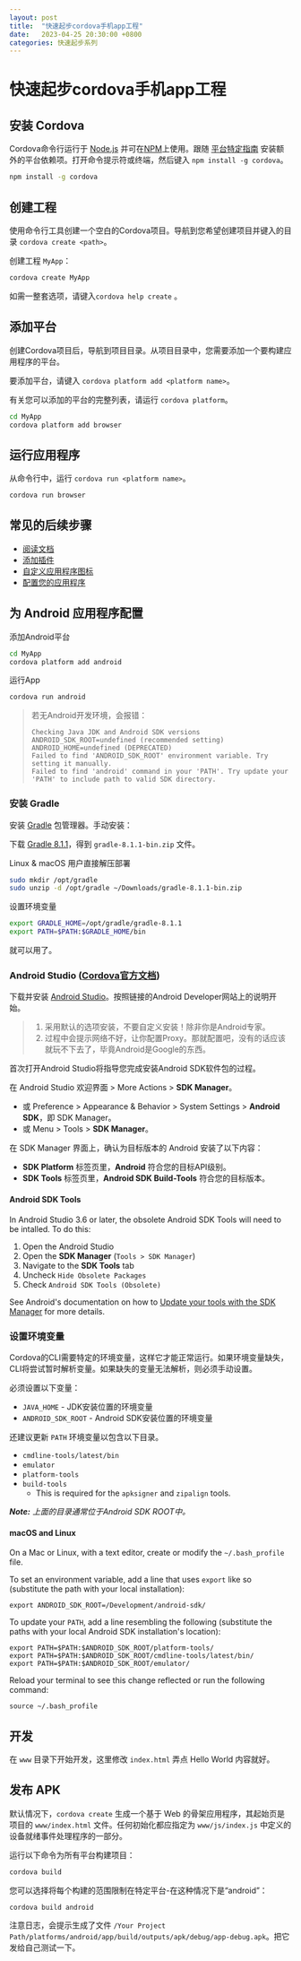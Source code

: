```yaml
---
layout: post
title:  "快速起步cordova手机app工程"
date:   2023-04-25 20:30:00 +0800
categories: 快速起步系列
---
```

# 快速起步cordova手机app工程

## 安装 Cordova

Cordova命令行运行于 [Node.js](https://nodejs.org/) 并可在[NPM](https://npmjs.org/package/cordova)上使用。跟随 [平台特定指南](https://cordova.apache.org/docs/en/latest/index.html#develop-for-platforms) 安装额外的平台依赖项。打开命令提示符或终端，然后键入 `npm install -g cordova`。

```sh
npm install -g cordova
```

## 创建工程

使用命令行工具创建一个空白的Cordova项目。导航到您希望创建项目并键入的目录 `cordova create <path>`。

创建工程 `MyApp`：

```sh
cordova create MyApp
```

如需一整套选项，请键入`cordova help create` 。

## 添加平台

创建Cordova项目后，导航到项目目录。从项目目录中，您需要添加一个要构建应用程序的平台。

要添加平台，请键入 `cordova platform add <platform name>`。

有关您可以添加的平台的完整列表，请运行 `cordova platform`。

```sh
cd MyApp
cordova platform add browser
```

## 运行应用程序

从命令行中，运行 `cordova run <platform name>`。

```sh
cordova run browser
```

## 常见的后续步骤

- [阅读文档](https://cordova.apache.org/docs/en/latest/guide/overview/)
- [添加插件](https://cordova.apache.org/docs/en/latest/guide/cli/#add-plugins)
- [自定义应用程序图标](https://cordova.apache.org/docs/en/latest/config_ref/images.html)
- [配置您的应用程序](https://cordova.apache.org/docs/en/latest/config_ref/)

## 为 Android 应用程序配置

添加Android平台

```sh
cd MyApp
cordova platform add android
```

运行App

```sh
cordova run android
```

> 若无Android开发环境，会报错：
>
> ```text
> Checking Java JDK and Android SDK versions
> ANDROID_SDK_ROOT=undefined (recommended setting)
> ANDROID_HOME=undefined (DEPRECATED)
> Failed to find 'ANDROID_SDK_ROOT' environment variable. Try setting it manually.
> Failed to find 'android' command in your 'PATH'. Try update your 'PATH' to include path to valid SDK directory.
> ```

### 安装 Gradle

安装 [Gradle](https://gradle.org/install/) 包管理器。手动安装：

下载 [Gradle 8.1.1](https://gradle.org/next-steps/?version=8.1.1&format=bin)，得到 `gradle-8.1.1-bin.zip` 文件。

Linux & macOS 用户直接解压部署

```sh
sudo mkdir /opt/gradle
sudo unzip -d /opt/gradle ~/Downloads/gradle-8.1.1-bin.zip
```

设置环境变量

```sh
export GRADLE_HOME=/opt/gradle/gradle-8.1.1
export PATH=$PATH:$GRADLE_HOME/bin
```

就可以用了。

### Android Studio ([Cordova官方文档](https://cordova.apache.org/docs/en/11.x/guide/platforms/android/index.html#android-studio))

下载并安装 [Android Studio](https://developer.android.com/studio/index.html)。按照链接的Android Developer网站上的说明开始。

> 1. 采用默认的选项安装，不要自定义安装！除非你是Android专家。
> 2. 过程中会提示网络不好，让你配置Proxy。那就配置吧，没有的话应该就玩不下去了，毕竟Android是Google的东西。

首次打开Android Studio将指导您完成安装Android SDK软件包的过程。

在 Android Studio 欢迎界面 > More Actions > **SDK Manager**。

* 或 Preference > Appearance & Behavior > System Settings > **Android SDK**，即 SDK Manager。
* 或 Menu > Tools > **SDK Manager**。

在 SDK Manager 界面上，确认为目标版本的 Android 安装了以下内容：

- **SDK Platform** 标签页里，**Android** 符合您的目标API级别。
- **SDK Tools** 标签页里，**Android SDK Build-Tools** 符合您的目标版本。

#### Android SDK Tools

In Android Studio 3.6 or later, the obsolete Android SDK Tools will need to be intalled. To do this:

1. Open the Android Studio
2. Open the **SDK Manager** (`Tools > SDK Manager`)
3. Navigate to the **SDK Tools** tab
4. Uncheck `Hide Obsolete Packages`
5. Check `Android SDK Tools (Obsolete)`

See Android's documentation on how to [Update your tools with the SDK Manager](https://developer.android.com/studio/intro/update#sdk-manager) for more details.

### 设置环境变量

Cordova的CLI需要特定的环境变量，这样它才能正常运行。如果环境变量缺失，CLI将尝试暂时解析变量。如果缺失的变量无法解析，则必须手动设置。

必须设置以下变量：

- `JAVA_HOME` - JDK安装位置的环境变量
- `ANDROID_SDK_ROOT` - Android SDK安装位置的环境变量

还建议更新 `PATH` 环境变量以包含以下目录。

- `cmdline-tools/latest/bin`
- `emulator`
- `platform-tools`
- `build-tools`
  - This is required for the `apksigner` and `zipalign` tools.

***Note:** 上面的目录通常位于Android SDK ROOT中。*

#### macOS and Linux

On a Mac or Linux, with a text editor, create or modify the `~/.bash_profile` file.

To set an environment variable, add a line that uses `export` like so (substitute the path with your local installation):

```
export ANDROID_SDK_ROOT=/Development/android-sdk/
```

To update your `PATH`, add a line resembling the following (substitute the paths with your local Android SDK installation's location):

```
export PATH=$PATH:$ANDROID_SDK_ROOT/platform-tools/
export PATH=$PATH:$ANDROID_SDK_ROOT/cmdline-tools/latest/bin/
export PATH=$PATH:$ANDROID_SDK_ROOT/emulator/
```

Reload your terminal to see this change reflected or run the following command:

```
source ~/.bash_profile
```

## 开发

在 `www` 目录下开始开发，这里修改 `index.html` 弄点 Hello World 内容就好。

## 发布 APK

默认情况下，`cordova create` 生成一个基于 Web 的骨架应用程序，其起始页是项目的 `www/index.html` 文件。任何初始化都应指定为 `www/js/index.js` 中定义的设备就绪事件处理程序的一部分。

运行以下命令为所有平台构建项目：

```sh
cordova build
```

您可以选择将每个构建的范围限制在特定平台-在这种情况下是“android”：

```sh
cordova build android
```

注意日志，会提示生成了文件 `/Your Project Path/platforms/android/app/build/outputs/apk/debug/app-debug.apk`。把它发给自己测试一下。

